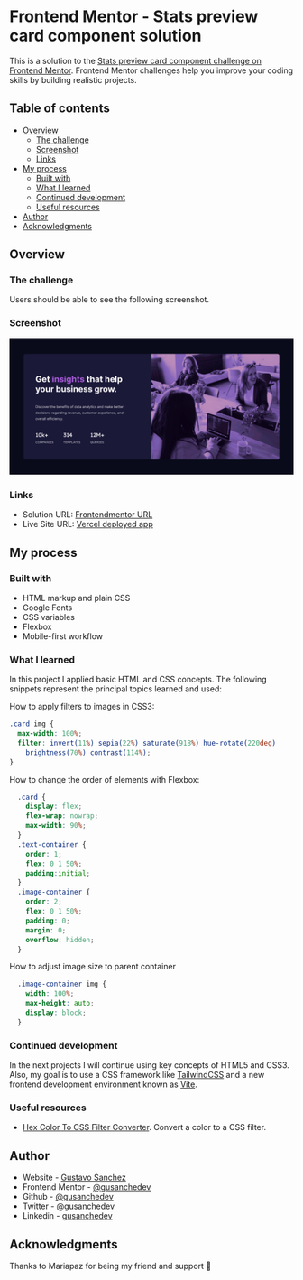 # Frontend Mentor - Stats preview card component solution

This is a solution to the [Stats preview card component challenge on Frontend Mentor](https://www.frontendmentor.io/challenges/stats-preview-card-component-8JqbgoU62). Frontend Mentor challenges help you improve your coding skills by building realistic projects. 

## Table of contents

- [Overview](#overview)
  - [The challenge](#the-challenge)
  - [Screenshot](#screenshot)
  - [Links](#links)
- [My process](#my-process)
  - [Built with](#built-with)
  - [What I learned](#what-i-learned)
  - [Continued development](#continued-development)
  - [Useful resources](#useful-resources)
- [Author](#author)
- [Acknowledgments](#acknowledgments)

## Overview

### The challenge

Users should be able to see the following screenshot.


### Screenshot

![](design/ScreenShot-2021-10-10.png)


### Links

- Solution URL: [Frontendmentor URL](https://www.frontendmentor.io/solutions/stats-preview-card-component-solution-with-html-and-css-c3N3s3mS5)
- Live Site URL: [Vercel deployed app](http://prj-02-stats-preview-card-component.vercel.app/)

## My process

### Built with

- HTML markup and plain CSS
- Google Fonts
- CSS variables
- Flexbox
- Mobile-first workflow

### What I learned

In this project I applied basic HTML and CSS concepts. The following snippets represent the principal topics learned and used:

How to apply filters to images in CSS3:
```css
.card img {
  max-width: 100%;
  filter: invert(11%) sepia(22%) saturate(918%) hue-rotate(220deg)
    brightness(70%) contrast(114%);
}
```
How to change the order of elements with Flexbox:
```css
  .card {
    display: flex;
    flex-wrap: nowrap;
    max-width: 90%;
  }
  .text-container {
    order: 1;
    flex: 0 1 50%;
    padding:initial;    
  }
  .image-container {
    order: 2;
    flex: 0 1 50%;
    padding: 0;
    margin: 0;
    overflow: hidden;
  }

```
How to adjust image size to parent container
```css
  .image-container img {
    width: 100%;
    max-height: auto;
    display: block;
  }
```

### Continued development

In the next projects I will continue using key concepts of HTML5 and CSS3. Also, my goal is to use a CSS framework like [TailwindCSS](https://tailwindcss.com/) and a new frontend development environment known as [Vite](https://vitejs.dev/).

### Useful resources

- [Hex Color To CSS Filter Converter](https://isotropic.co/hex-color-to-css-filter/). Convert a color to a CSS filter.

## Author

- Website - [Gustavo Sanchez](https://www.gusanche.dev)
- Frontend Mentor - [@gusanchedev](https://www.frontendmentor.io/profile/gusanchedev)
- Github - [@gusanchedev](https://www.github.com/gusanchedev)
- Twitter - [@gusanchedev](https://www.twitter.com/gusanchedev)
- Linkedin - [gusanchedev](https://www.linkedin.com/in/gusanchedev/)

## Acknowledgments

Thanks to Mariapaz for being my friend and support 💙

